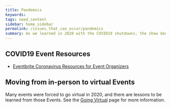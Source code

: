 ```yaml
---
title: Pandemics
keywords:
tags: need_content
sidebar: home_sidebar
permalink: /issues_that_can_occur/pandemics
summary: As we learned in 2020 with the COVID19 shutdowns, the show does not always go on.
---
```




## COVID19 Event Resources
* [Eventbrite Coronavirus Resources for Event Organizers](https://www.eventbrite.com/l/coronavirus-resources-event-organizers/)


## Moving from in-person to virtual Events
Many events were forced to go virtual in 2020, and there are lessons to be learned from those Events. See the [Going Virtual](/going_virtual/virtual_overview) page for more information.
